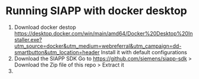 # Running SIAPP with docker desktop
1. Download docker destop
https://desktop.docker.com/win/main/amd64/Docker%20Desktop%20Installer.exe?utm_source=docker&utm_medium=webreferral&utm_campaign=dd-smartbutton&utm_location=header
Install it with default configurations
2. Download the SIAPP SDK
Go to https://github.com/siemens/siapp-sdk > Download the Zip file of this repo > Extract it
3. 
